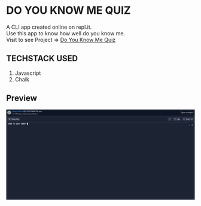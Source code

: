 # DO YOU KNOW ME QUIZ

A CLI app created online on repl.it. </br>
Use this app to know how well do you know me.</br>
Visit to see Project => [Do You Know Me Quiz](https://repl.it/@aayushbatra/DO-YOU-KNOW-ME-quiz?embed=1&output=1)

## TECHSTACK USED
1. Javascript
2. Chalk

## Preview
![App preview](https://github.com/BatraAayush/CLI-APP-DO-YOU-KNOW-ME-QUIZ/blob/main/app%20preview%20mk1.png)
